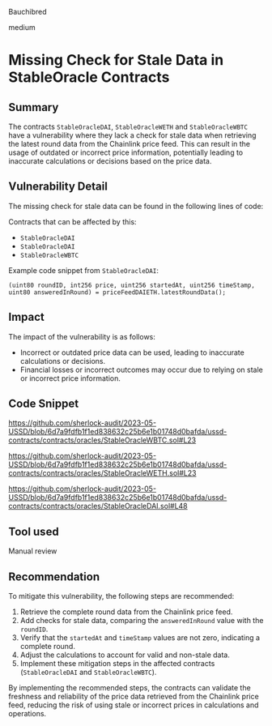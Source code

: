 Bauchibred

medium

# Missing Check for Stale Data in StableOracle Contracts

## Summary

The contracts `StableOracleDAI`, `StableOracleWETH` and `StableOracleWBTC` have a vulnerability where they lack a check for stale data when retrieving the latest round data from the Chainlink price feed. This can result in the usage of outdated or incorrect price information, potentially leading to inaccurate calculations or decisions based on the price data.

## Vulnerability Detail

The missing check for stale data can be found in the following lines of code:

Contracts that can be affected by this:

- `StableOracleDAI`
- `StableOracleDAI`
- `StableOracleWBTC`

Example code snippet from `StableOracleDAI`:

```solidity
(uint80 roundID, int256 price, uint256 startedAt, uint256 timeStamp, uint80 answeredInRound) = priceFeedDAIETH.latestRoundData();
```

## Impact

The impact of the vulnerability is as follows:

- Incorrect or outdated price data can be used, leading to inaccurate calculations or decisions.
- Financial losses or incorrect outcomes may occur due to relying on stale or incorrect price information.

## Code Snippet

https://github.com/sherlock-audit/2023-05-USSD/blob/6d7a9fdfb1f1ed838632c25b6e1b01748d0bafda/ussd-contracts/contracts/oracles/StableOracleWBTC.sol#L23

https://github.com/sherlock-audit/2023-05-USSD/blob/6d7a9fdfb1f1ed838632c25b6e1b01748d0bafda/ussd-contracts/contracts/oracles/StableOracleWETH.sol#L23

https://github.com/sherlock-audit/2023-05-USSD/blob/6d7a9fdfb1f1ed838632c25b6e1b01748d0bafda/ussd-contracts/contracts/oracles/StableOracleDAI.sol#L48

## Tool used

Manual review

## Recommendation

To mitigate this vulnerability, the following steps are recommended:

1. Retrieve the complete round data from the Chainlink price feed.
2. Add checks for stale data, comparing the `answeredInRound` value with the `roundID`.
3. Verify that the `startedAt` and `timeStamp` values are not zero, indicating a complete round.
4. Adjust the calculations to account for valid and non-stale data.
5. Implement these mitigation steps in the affected contracts (`StableOracleDAI` and `StableOracleWBTC`).

By implementing the recommended steps, the contracts can validate the freshness and reliability of the price data retrieved from the Chainlink price feed, reducing the risk of using stale or incorrect prices in calculations and operations.
